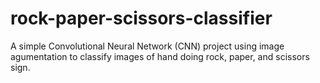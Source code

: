 # rock-paper-scissors-classifier
A simple Convolutional Neural Network (CNN) project using image agumentation to classify images of hand doing rock, paper, and scissors sign.

